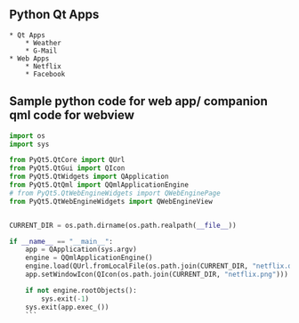 ## Python Qt Apps

    * Qt Apps
        * Weather
        * G-Mail
    * Web Apps
        * Netflix
        * Facebook

## Sample python code for web app/ companion qml code for webview

```python
import os
import sys

from PyQt5.QtCore import QUrl
from PyQt5.QtGui import QIcon
from PyQt5.QtWidgets import QApplication
from PyQt5.QtQml import QQmlApplicationEngine
# from PyQt5.QtWebEngineWidgets import QWebEnginePage
from PyQt5.QtWebEngineWidgets import QWebEngineView


CURRENT_DIR = os.path.dirname(os.path.realpath(__file__))

if __name__ == "__main__":
    app = QApplication(sys.argv)
    engine = QQmlApplicationEngine()
    engine.load(QUrl.fromLocalFile(os.path.join(CURRENT_DIR, "netflix.qml")))
    app.setWindowIcon(QIcon(os.path.join(CURRENT_DIR, "netflix.png")))

    if not engine.rootObjects():
        sys.exit(-1)
    sys.exit(app.exec_())
    ```
